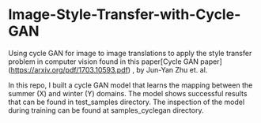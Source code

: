 # Image-Style-Transfer-with-Cycle-GAN
Using cycle GAN for image to image translations to apply the style transfer problem in computer vision found in this paper[Cycle GAN paper] (https://arxiv.org/pdf/1703.10593.pdf) , by Jun-Yan Zhu et. al.

In this repo, I built a cycle GAN model that learns the mapping between the summer (X) and winter (Y) domains. The model shows successful results that can be found in test_samples directory. The inspection of the model during training can be found at samples_cyclegan directory. 
